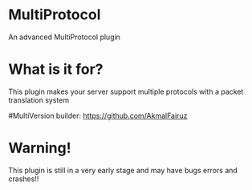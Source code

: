 # MultiProtocol
An advanced MultiProtocol plugin 

# What is it for?
This plugin makes your server support multiple protocols with a packet translation system 

#MultiVersion builder:
https://github.com/AkmalFairuz

# Warning! 
This plugin is still in a very early stage and may have bugs errors and crashes!!

